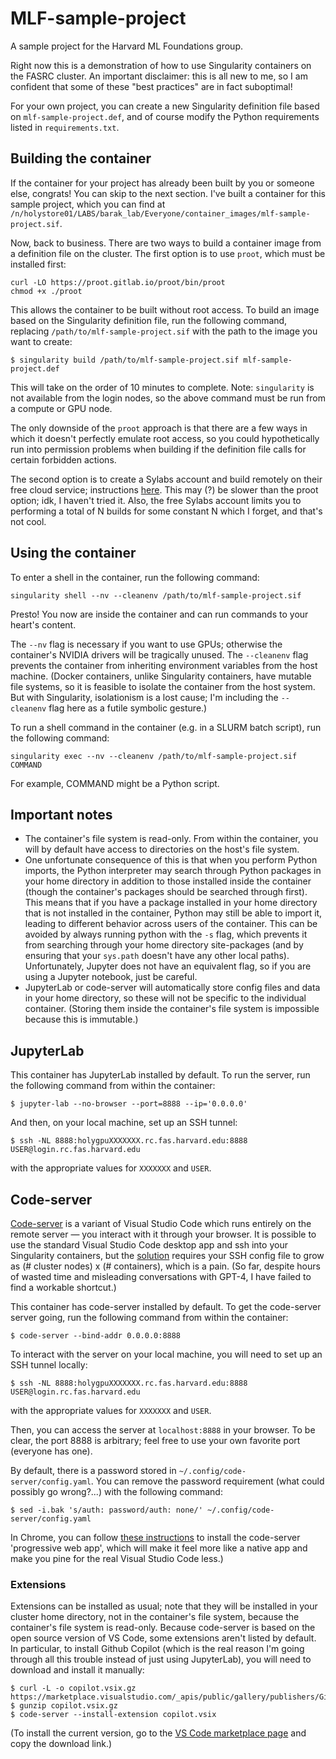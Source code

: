 # MLF-sample-project
A sample project for the Harvard ML Foundations group.

Right now this is a demonstration of how to use Singularity containers on the FASRC cluster. An important disclaimer: this is all new to me, so I am confident that some of these "best practices" are in fact suboptimal!

For your own project, you can create a new Singularity definition file based on `mlf-sample-project.def`, and of course modify the Python requirements listed in `requirements.txt`.

## Building the container

If the container for your project has already been built by you or someone else, congrats! You can skip to the next section. I've built a container for this sample project, which you can find at `/n/holystore01/LABS/barak_lab/Everyone/container_images/mlf-sample-project.sif`.

Now, back to business. There are two ways to build a container image from a definition file on the cluster. The first option is to use `proot`, which must be installed first:
```console 
curl -LO https://proot.gitlab.io/proot/bin/proot
chmod +x ./proot
```
This allows the container to be built without root access. To build an image based on the Singularity definition file, run the following command, replacing `/path/to/mlf-sample-project.sif` with the path to the image you want to create:
```console
$ singularity build /path/to/mlf-sample-project.sif mlf-sample-project.def
```
This will take on the order of 10 minutes to complete.
Note: `singularity` is not available from the login nodes, so the above command must be run from a compute or GPU node.

The only downside of the `proot` approach is that there are a few ways in which it doesn't perfectly emulate root access, so you could hypothetically run into permission problems when building if the definition file calls for certain forbidden actions.

The second option is to create a Sylabs account and build remotely on their free cloud service; instructions [here](https://github.com/fasrc/User_Codes/tree/master/Singularity_Containers#build-a-singularityce-container-remotely-from-singularity-definition-file-using-option---remote). This may (?) be slower than the proot option; idk, I haven't tried it. Also, the free Sylabs account limits you to performing a total of N builds for some constant N which I forget, and that's not cool.

## Using the container

To enter a shell in the container, run the following command:
```console
singularity shell --nv --cleanenv /path/to/mlf-sample-project.sif
```
Presto! You now are inside the container and can run commands to your heart's content.

The `--nv` flag is necessary if you want to use GPUs; otherwise the container's NVIDIA drivers will be tragically unused. The `--cleanenv` flag prevents the container from inheriting environment variables from the host machine. (Docker containers, unlike Singularity containers, have mutable file systems, so it is feasible to isolate the container from the host system. But with Singularity, isolationism is a lost cause; I'm including the `--cleanenv` flag here as a futile symbolic gesture.)

To run a shell command in the container (e.g. in a SLURM batch script), run the following command:
```console
singularity exec --nv --cleanenv /path/to/mlf-sample-project.sif COMMAND
```
For example, COMMAND might be a Python script.

## Important notes
- The container's file system is read-only. From within the container, you will by default have access to directories on the host's file system.
- One unfortunate consequence of this is that when you perform Python imports, the Python interpreter may search through Python packages in your home directory in addition to those installed inside the container (though the container's packages should be searched through first). This means that if you have a package installed in your home directory that is not installed in the container, Python may still be able to import it, leading to different behavior across users of the container. This can be avoided by always running python with the `-s` flag, which prevents it from searching through your home directory site-packages (and by ensuring that your `sys.path` doesn't have any other local paths). Unfortunately, Jupyter does not have an equivalent flag, so if you are using a Jupyter notebook, just be careful.
- JupyterLab or code-server will automatically store config files and data in your home directory, so these will not be specific to the individual container. (Storing them inside the container's file system is impossible because this is immutable.)

## JupyterLab
This container has JupyterLab installed by default. To run the server, run the following command from within the container:
```console
$ jupyter-lab --no-browser --port=8888 --ip='0.0.0.0'
```
And then, on your local machine, set up an SSH tunnel:
```console
$ ssh -NL 8888:holygpuXXXXXXX.rc.fas.harvard.edu:8888 USER@login.rc.fas.harvard.edu
```
with the appropriate values for `XXXXXXX` and `USER`.

## Code-server
[Code-server](https://coder.com/docs/code-server/latest) is a variant of Visual Studio Code which runs entirely on the remote server — you interact with it through your browser. It is possible to use the standard Visual Studio Code desktop app and ssh into your Singularity containers, but the [solution](https://github.com/microsoft/vscode-remote-release/issues/3066#issuecomment-1019500216) requires your SSH config file to grow as (# cluster nodes) x (# containers), which is a pain. (So far, despite hours of wasted time and misleading conversations with GPT-4, I have failed to find a workable shortcut.)

This container has code-server installed by default. To get the code-server server going, run the following command from within the container:
```console
$ code-server --bind-addr 0.0.0.0:8888
```

To interact with the server on your local machine, you will need to set up an SSH tunnel locally:
```console
$ ssh -NL 8888:holygpuXXXXXXX.rc.fas.harvard.edu:8888 USER@login.rc.fas.harvard.edu
```
with the appropriate values for `XXXXXXX` and `USER`.

Then, you can access the server at `localhost:8888` in your browser. To be clear, the port 8888 is arbitrary; feel free to use your own favorite port (everyone has one).

By default, there is a password stored in `~/.config/code-server/config.yaml`.  You can remove the password requirement (what could possibly go wrong?...) with the following command: 
```console
$ sed -i.bak 's/auth: password/auth: none/' ~/.config/code-server/config.yaml
``` 

In Chrome, you can follow [these instructions](https://support.google.com/chrome/answer/9658361?hl=en&co=GENIE.Platform%3DDesktop) to install the code-server 'progressive web app', which will make it feel more like a native app and make you pine for the real Visual Studio Code less.)

### Extensions

Extensions can be installed as usual; note that they will be installed in your cluster home directory, not in the container's file system, because the container's file system is read-only. Because code-server is based on the open source version of VS Code, some extensions aren't listed by default. In particular, to install Github Copilot (which is the real reason I'm going through all this trouble instead of just using JupyterLab), you will need to download and install it manually:
```console
$ curl -L -o copilot.vsix.gz https://marketplace.visualstudio.com/_apis/public/gallery/publishers/GitHub/vsextensions/copilot/1.89.156/vspackage
$ gunzip copilot.vsix.gz
$ code-server --install-extension copilot.vsix
```
(To install the current version, go to the [VS Code marketplace page](https://marketplace.visualstudio.com/items?itemName=GitHub.copilot) and copy the download link.)
